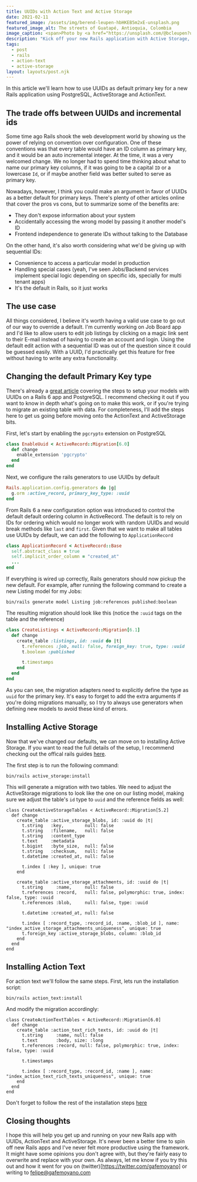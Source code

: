 ```yaml
---
title: UUIDs with Action Text and Active Storage
date: 2021-02-11
featured_image: /assets/img/berend-leupen-hbHKEB5m2xE-unsplash.png
featured_image_alt: The streets of Guatapé, Antioquia, Colombia
image_caption: <span>Photo by <a href="https://unsplash.com/@bcleupen?utm_source=unsplash&amp;utm_medium=referral&amp;utm_content=creditCopyText">Berend Leupen</a> on <a href="https://unsplash.com/s/photos/colombia?utm_source=unsplash&amp;utm_medium=referral&amp;utm_content=creditCopyText">Unsplash</a></span>
description: "Kick off your new Rails application with Active Storage, Action Text and UUIDs for primary keys as default."
tags:
  - post
  - rails
  - action-text
  - active-storage
layout: layouts/post.njk
---
```


In this article we'll learn how to use UUIDs as default primary key for a new Rails application using PostgreSQL, ActiveStorage and ActionText.

## The trade offs between UUIDs and incremental ids

Some time ago Rails shook the web development world by showing us the power of relying on convention over configuration. One of these conventions was that every table would have an ID column as primary key, and it would be an auto incremental integer. At the time, it was a very welcomed change. We no longer had to spend time thinking about what to name our primary key columns, if it was going to be a capital `ID` or a lowercase `Id`, or if maybe another field was better suited to serve as primary key.

Nowadays, however, I think you could make an argument in favor of UUIDs as a better default for primary keys. There's plenty of other articles online that cover the pros vs cons, but to summarize some of the benefits are:

- They don't expose information about your system
- Accidentally accessing the wrong model by passing it another model's ID
- Frontend independence to generate IDs without talking to the Database

On the other hand, it's also worth considering what we'd be giving up with sequential IDs:

- Convenience to access a particular model in production
- Handling special cases (yeah, I've seen Jobs/Backend services implement special logic depending on specific ids, specially for multi tenant apps)
- It's the default in Rails, so it just works

## The use case

All things considered, I believe it's worth having a valid use case to go out of our way to override a default. I'm currently working on Job Board app and I'd like to allow users to edit job listings by clicking on a magic link sent to their E-mail instead of having to create an account and login. Using the default edit action with a sequential ID was out of the question since it could be guessed easily. With a UUID, I'd practically get this feature for free without having to write any extra functionality.

## Changing the default Primary Key type

There's already a [great article](https://pawelurbanek.com/uuid-order-rails) covering the steps to setup your models with UUIDs on a Rails 6 app and PostgreSQL. I recommend checking it out if you want to know in depth what's going on to make this work, or if you're trying to migrate an existing table with data. For completeness, I'll add the steps here to get us going before moving onto the ActionText and ActiveStorage bits.

First, let's start by enabling the `pgcrypto` extension on PostgreSQL

```ruby
class EnableUuid < ActiveRecord::Migration[6.0]
  def change
    enable_extension 'pgcrypto'
  end
end
```

Next, we configure the rails generators to use UUIDs by default

```ruby
Rails.application.config.generators do |g|
  g.orm :active_record, primary_key_type: :uuid
end
```

From Rails 6 a new configuration option was introduced to control the default default ordering column in ActiveRecord. The default is to rely on IDs for ordering which would no longer work with random UUIDs and would break methods like `last` and `first`. Given that we want to make all tables use UUIDs by default, we can add the following to `ApplicationRecord`

```ruby
class ApplicationRecord < ActiveRecord::Base
  self.abstract_class = true
  self.implicit_order_column = "created_at"
  ...
end
```

If everything is wired up correctly, Rails generators should now pickup the new default. For example, after running the following command to create a new Listing model for my Jobs:

```shell
bin/rails generate model Listing job:references published:boolean
```

The resulting migration should look like this (notice the `:uuid` tags on the table and the reference)

```ruby
class CreateListings < ActiveRecord::Migration[6.1]
  def change
    create_table :listings, id: :uuid do |t|
      t.references :job, null: false, foreign_key: true, type: :uuid
      t.boolean :published

      t.timestamps
    end
  end
end
```

As you can see, the migration adapters need to explicitly define the type as `uuid` for the primary key. It's easy to forget to add the extra arguments if you're doing migrations manually, so I try to always use generators when defining new models to avoid these kind of errors.

## Installing Active Storage

Now that we've changed our defaults, we can move on to installing Active Storage. If you want to read the full details of the setup, I recommend checking out the offical rails guides [here](https://edgeguides.rubyonrails.org/active_storage_overview.html).

The first step is to run the following command:

```shell
bin/rails active_storage:install
```

This will generate a migration with two tables. We need to adjust the ActiveStorage migrations to look like the one on our listing model, making sure we adjust the table's `id` type to `uuid` and the reference fields as well:

```ruby/3,15,18,19
class CreateActiveStorageTables < ActiveRecord::Migration[5.2]
  def change
    create_table :active_storage_blobs, id: :uuid do |t|
      t.string   :key,        null: false
      t.string   :filename,   null: false
      t.string   :content_type
      t.text     :metadata
      t.bigint   :byte_size,  null: false
      t.string   :checksum,   null: false
      t.datetime :created_at, null: false

      t.index [ :key ], unique: true
    end

    create_table :active_storage_attachments, id: :uuid do |t|
      t.string     :name,     null: false
      t.references :record,   null: false, polymorphic: true, index: false, type: :uuid
      t.references :blob,     null: false, type: :uuid

      t.datetime :created_at, null: false

      t.index [ :record_type, :record_id, :name, :blob_id ], name: "index_active_storage_attachments_uniqueness", unique: true
      t.foreign_key :active_storage_blobs, column: :blob_id
    end
  end
end
```

## Installing Action Text

For action text we'll follow the same steps. First, lets run the installation script:

```shell
bin/rails action_text:install
```

And modify the migration accordingly:

```ruby/3,6
class CreateActionTextTables < ActiveRecord::Migration[6.0]
  def change
    create_table :action_text_rich_texts, id: :uuid do |t|
      t.string     :name, null: false
      t.text       :body, size: :long
      t.references :record, null: false, polymorphic: true, index: false, type: :uuid

      t.timestamps

      t.index [ :record_type, :record_id, :name ], name: "index_action_text_rich_texts_uniqueness", unique: true
    end
  end
end
```

Don't forget to follow the rest of the installation steps [here](https://edgeguides.rubyonrails.org/action_text_overview.html#installation)

## Closing thoughts

I hope this will help you get up and running on your new Rails app with UUIDs, ActionText and ActiveStorage. It's never been a better time to spin off new Rails apps and I've never felt more productive using the framework. It might have some opinions you don't agree with, but they're fairly easy to overwrite and replace with your own. As always, let me know if you try this out and how it went for you on (twitter)[https://twitter.com/gafemoyano] or writing to [felipe@gafemoyano.com](mailto:felipe@gafemoyano.com)
